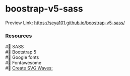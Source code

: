 # boostrap-v5-sass

Preview Link: https://seya101.github.io/boostrap-v5-sass/

### Resources ###
#🔗 SASS
<br/>
#🔗 Bootstrap 5 
<br/>
#🔗 Google fonts
<br/>
#🔗 Fontawesome
<br/>
#🔗 [Create SVG Waves:](https://getwaves.io/)

